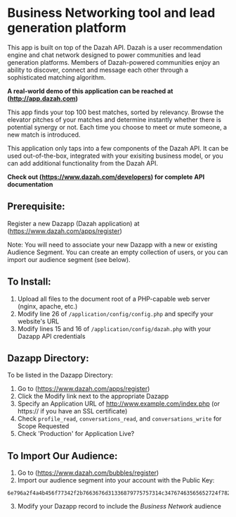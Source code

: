 # Business Networking tool and lead generation platform

This app is built on top of the Dazah API. Dazah is a user recommendation engine and chat network designed to power communities and lead generation platforms.
Members of Dazah-powered communities enjoy an ability to discover, connect and message each other through a sophisticated matching algorithm.

**A real-world demo of this application can be reached at (http://app.dazah.com)**

This app finds your top 100 best matches, sorted by relevancy.
Browse the elevator pitches of your matches and determine instantly whether there is potential synergy or not.
Each time you choose to meet or mute someone, a new match is introduced.

This application only taps into a few components of the Dazah API.
It can be used out-of-the-box, integrated with your exisiting business model, or you can add additional functionality from the Dazah API.

**Check out (https://www.dazah.com/developers) for complete API documentation**

## Prerequisite:

Register a new Dazapp (Dazah application) at (https://www.dazah.com/apps/register)

Note: You will need to associate your new Dazapp with a new or existing Audience Segment.
You can create an empty collection of users, or you can import our audience segment (see below).
 
## To Install:

1. Upload all files to the document root of a PHP-capable web server (nginx, apache, etc.)
2. Modify line 26 of `/application/config/config.php` and specify your website's URL
3. Modify lines 15 and 16 of `/application/config/dazah.php` with your Dazapp API credentials

## Dazapp Directory:

To be listed in the Dazapp Directory:

1. Go to (https://www.dazah.com/apps/register)
2. Click the Modify link next to the appropriate Dazapp
3. Specify an Application URL of http://www.example.com/index.php (or https:// if you have an SSL certificate)
4. Check `profile_read`, `conversations_read`, and `conversations_write` for Scope Requested
5. Check 'Production' for Application Live?

## To Import Our Audience:

1. Go to (https://www.dazah.com/bubbles/register)
2. Import our audience segment into your account with the Public Key:

```
6e796a2f4a4b456f77342f2b7663676d31336879775757314c34767463565652724f782f5558756c6b4e756437654c793954575a484c426655475274466571725070573946626f6138324e48347674366e7a672f31384b70777a645a6853595848414358776f774e4c772b436a504177624665647750376a304f453134497a6e5570637a74667668624a574e6842673977565a6c4b6561623773373774657a68342b6866646e434d6872493d
```
	
3. Modify your Dazapp record to include the *Business Network* audience